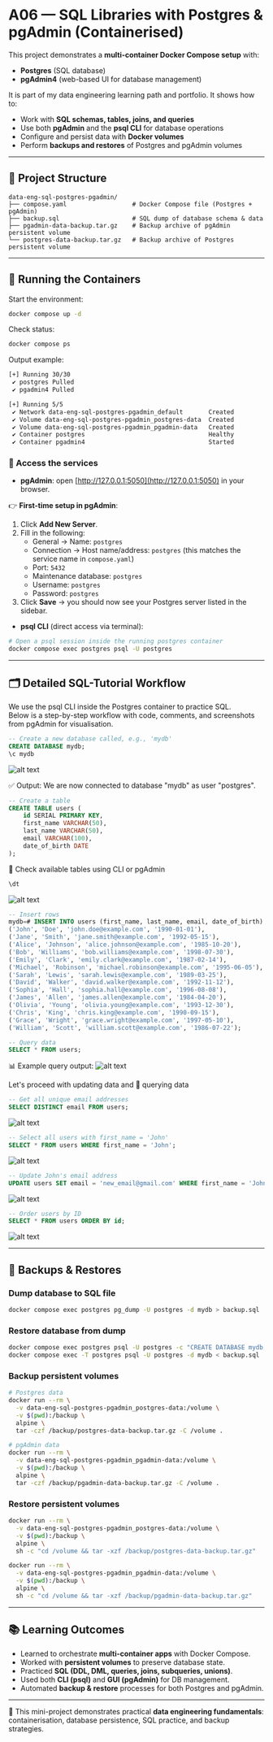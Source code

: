 # A06 — SQL Libraries with Postgres & pgAdmin (Containerised)

This project demonstrates a **multi-container Docker Compose setup** with:
- **Postgres** (SQL database)
- **pgAdmin4** (web-based UI for database management)

It is part of my data engineering learning path and portfolio. It shows how to:
- Work with **SQL schemas, tables, joins, and queries**
- Use both **pgAdmin** and the **psql CLI** for database operations
- Configure and persist data with **Docker volumes**
- Perform **backups and restores** of Postgres and pgAdmin volumes

---

## 🚀 Project Structure

```
data-eng-sql-postgres-pgadmin/
├── compose.yaml                  # Docker Compose file (Postgres + pgAdmin)
├── backup.sql                    # SQL dump of database schema & data 
├── pgadmin-data-backup.tar.gz    # Backup archive of pgAdmin persistent volume
└── postgres-data-backup.tar.gz   # Backup archive of Postgres persistent volume
```

---

## 🐳 Running the Containers

Start the environment:

```bash
docker compose up -d
```

Check status:

```bash
docker compose ps
```

Output example:

```bash
[+] Running 30/30
 ✔ postgres Pulled                                                        38.3s
 ✔ pgadmin4 Pulled                                                        42.4s

[+] Running 5/5
 ✔ Network data-eng-sql-postgres-pgadmin_default       Created             0.1s
 ✔ Volume data-eng-sql-postgres-pgadmin_postgres-data  Created             0.0s
 ✔ Volume data-eng-sql-postgres-pgadmin_pgadmin-data   Created             0.0s
 ✔ Container postgres                                  Healthy            11.8s
 ✔ Container pgadmin4                                  Started            11.4s

```


### 🔑 Access the services

- **pgAdmin**: open [http://127.0.0.1:5050](http://127.0.0.1:5050) in your browser.  

👉 **First-time setup in pgAdmin**:  

1. Click **Add New Server**.  
2. Fill in the following:  
   - General → Name: `postgres`  
   - Connection → Host name/address: `postgres` (this matches the service name in `compose.yaml`)  
   - Port: `5432`  
   - Maintenance database: `postgres`  
   - Username: `postgres`  
   - Password: `postgres`  
3. Click **Save** → you should now see your Postgres server listed in the sidebar.  



- **psql CLI** (direct access via terminal):  

```bash
# Open a psql session inside the running postgres container
docker compose exec postgres psql -U postgres
```
---

## 🗂️ Detailed SQL-Tutorial Workflow

We use the psql CLI inside the Postgres container to practice SQL.  
Below is a step-by-step workflow with code, comments, and screenshots from pgAdmin for visualisation.

```sql
-- Create a new database called, e.g., 'mydb'
CREATE DATABASE mydb;
\c mydb
```
![alt text](images4READme/01-create-db.png)

✅ Output: We are now connected to database "mydb" as user "postgres".

```sql
-- Create a table
CREATE TABLE users (
    id SERIAL PRIMARY KEY,
    first_name VARCHAR(50),
    last_name VARCHAR(50),
    email VARCHAR(100),
    date_of_birth DATE
);
```
🔎 Check available tables using CLI or pgAdmin 

```sql
\dt
```
![alt text](images4READme/02-check-tables.png)



```sql
-- Insert rows
mydb=# INSERT INTO users (first_name, last_name, email, date_of_birth) VALUES
('John', 'Doe', 'john.doe@example.com', '1990-01-01'),
('Jane', 'Smith', 'jane.smith@example.com', '1992-05-15'),
('Alice', 'Johnson', 'alice.johnson@example.com', '1985-10-20'),
('Bob', 'Williams', 'bob.williams@example.com', '1998-07-30'),
('Emily', 'Clark', 'emily.clark@example.com', '1987-02-14'),
('Michael', 'Robinson', 'michael.robinson@example.com', '1995-06-05'),
('Sarah', 'Lewis', 'sarah.lewis@example.com', '1989-03-25'),
('David', 'Walker', 'david.walker@example.com', '1992-11-12'),
('Sophia', 'Hall', 'sophia.hall@example.com', '1996-08-08'),
('James', 'Allen', 'james.allen@example.com', '1984-04-20'),
('Olivia', 'Young', 'olivia.young@example.com', '1993-12-30'),
('Chris', 'King', 'chris.king@example.com', '1990-09-15'),
('Grace', 'Wright', 'grace.wright@example.com', '1997-05-10'),
('William', 'Scott', 'william.scott@example.com', '1986-07-22');

-- Query data
SELECT * FROM users;
```
📊 Example query output:
![alt text](images4READme/03-query-users.png)

Let's proceed with updating data and 🔎 querying data

```sql
-- Get all unique email addresses
SELECT DISTINCT email FROM users;
```
![alt text](images4READme/04-distinct-emails.png)

```sql
-- Select all users with first_name = 'John'
SELECT * FROM users WHERE first_name = 'John';
```
![alt text](images4READme/05-users-john.png)

```sql
-- Update John's email address
UPDATE users SET email = 'new_email@gmail.com' WHERE first_name = 'John';
```
![alt text](images4READme/06-update-john.png)

```sql
-- Order users by ID
SELECT * FROM users ORDER BY id;
```
![alt text](images4READme/07-users-ordered.png)












---

## 💾 Backups & Restores

### Dump database to SQL file
```bash
docker compose exec postgres pg_dump -U postgres -d mydb > backup.sql
```

### Restore database from dump
```bash
docker compose exec postgres psql -U postgres -c "CREATE DATABASE mydb;"
docker compose exec -T postgres psql -U postgres -d mydb < backup.sql
```

### Backup persistent volumes
```bash
# Postgres data
docker run --rm \
  -v data-eng-sql-postgres-pgadmin_postgres-data:/volume \
  -v $(pwd):/backup \
  alpine \
  tar -czf /backup/postgres-data-backup.tar.gz -C /volume .

# pgAdmin data
docker run --rm \
  -v data-eng-sql-postgres-pgadmin_pgadmin-data:/volume \
  -v $(pwd):/backup \
  alpine \
  tar -czf /backup/pgadmin-data-backup.tar.gz -C /volume .
```

### Restore persistent volumes
```bash
docker run --rm \
  -v data-eng-sql-postgres-pgadmin_postgres-data:/volume \
  -v $(pwd):/backup \
  alpine \
  sh -c "cd /volume && tar -xzf /backup/postgres-data-backup.tar.gz"

docker run --rm \
  -v data-eng-sql-postgres-pgadmin_pgadmin-data:/volume \
  -v $(pwd):/backup \
  alpine \
  sh -c "cd /volume && tar -xzf /backup/pgadmin-data-backup.tar.gz"
```

---

## 📚 Learning Outcomes

- Learned to orchestrate **multi-container apps** with Docker Compose.
- Worked with **persistent volumes** to preserve database state.
- Practiced **SQL (DDL, DML, queries, joins, subqueries, unions)**.
- Used both **CLI (psql)** and **GUI (pgAdmin)** for DB management.
- Automated **backup & restore** processes for both Postgres and pgAdmin.

---

📌 This mini-project demonstrates practical **data engineering fundamentals**: containerisation, database persistence, SQL practice, and backup strategies.
